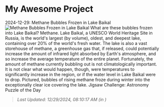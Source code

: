 # My Awesome Project

<!-- APOD Start -->
2024-12-29: Methane Bubbles Frozen in Lake Baikal
![Methane Bubbles Frozen in Lake Baikal](https://apod.nasa.gov/apod/image/2412/BaikalBubbles_Makeeva_960.jpg)
What are these bubbles frozen into Lake Baikal? Methane.  Lake Baikal, a UNESCO World Heritage Site in Russia, is the world's largest (by volume), oldest, and deepest lake, containing over 20% of the world's fresh water. The lake is also a vast storehouse of methane, a greenhouse gas that, if released, could potentially increase the amount of infrared light absorbed by Earth's atmosphere, and so increase the average temperature of the entire planet. Fortunately, the amount of methane currently bubbling out is not climatologically important. It is not clear what would happen, though, were temperatures to significantly increase in the region, or if the water level in Lake Baikal were to drop.  Pictured, bubbles of rising methane froze during winter into the exceptionally clear ice covering the lake.   Jigsaw Challenge: Astronomy Puzzle of the Day
> _Last Updated: 12/29/2024, 08:10:17 AM (in )_
<!-- APOD End -->
